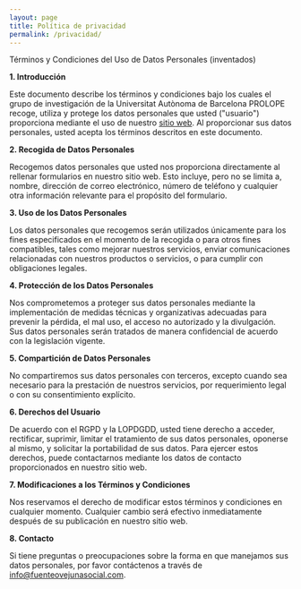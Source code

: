 ```yaml
---
layout: page
title: Política de privacidad
permalink: /privacidad/
---
```


Términos y Condiciones del Uso de Datos Personales (inventados)

**1\. Introducción**

Este documento describe los términos y condiciones bajo los cuales el grupo de investigación de la Universitat Autònoma de Barcelona PROLOPE recoge, utiliza y protege los datos personales que usted ("usuario") proporciona mediante el uso de nuestro [sitio web](https://dxvidmr.github.io/pruebas-fo/). Al proporcionar sus datos personales, usted acepta los términos descritos en este documento.

**2\. Recogida de Datos Personales**

Recogemos datos personales que usted nos proporciona directamente al rellenar formularios en nuestro sitio web. Esto incluye, pero no se limita a, nombre, dirección de correo electrónico, número de teléfono y cualquier otra información relevante para el propósito del formulario.

**3\. Uso de los Datos Personales**

Los datos personales que recogemos serán utilizados únicamente para los fines especificados en el momento de la recogida o para otros fines compatibles, tales como mejorar nuestros servicios, enviar comunicaciones relacionadas con nuestros productos o servicios, o para cumplir con obligaciones legales.

**4\. Protección de los Datos Personales**

Nos comprometemos a proteger sus datos personales mediante la implementación de medidas técnicas y organizativas adecuadas para prevenir la pérdida, el mal uso, el acceso no autorizado y la divulgación. Sus datos personales serán tratados de manera confidencial de acuerdo con la legislación vigente.

**5\. Compartición de Datos Personales**

No compartiremos sus datos personales con terceros, excepto cuando sea necesario para la prestación de nuestros servicios, por requerimiento legal o con su consentimiento explícito.

**6\. Derechos del Usuario**

De acuerdo con el RGPD y la LOPDGDD, usted tiene derecho a acceder, rectificar, suprimir, limitar el tratamiento de sus datos personales, oponerse al mismo, y solicitar la portabilidad de sus datos. Para ejercer estos derechos, puede contactarnos mediante los datos de contacto proporcionados en nuestro sitio web.

**7\. Modificaciones a los Términos y Condiciones**

Nos reservamos el derecho de modificar estos términos y condiciones en cualquier momento. Cualquier cambio será efectivo inmediatamente después de su publicación en nuestro sitio web.

**8\. Contacto**

Si tiene preguntas o preocupaciones sobre la forma en que manejamos sus datos personales, por favor contáctenos a través de info@fuenteovejunasocial.com.
